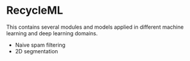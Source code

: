 # RecycleML

This contains several modules and models applied in different machine learning and deep learning domains.

- Naive spam filtering
- 2D segmentation
